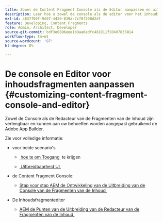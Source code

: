 ```yaml
---
title: Zowel de Content Fragment Console als de Editor aanpassen en uitbreiden
description: Leer hoe u zowel de console als de editor voor het inhoudsfragment kunt aanpassen
exl-id: a837f09f-9d07-4430-839a-7cf0f200d2df
feature: Developing, Content Fragments
role: Admin, Architect, Developer
source-git-commit: bdf3e0896eee1b3aa6edfc481011f50407835014
workflow-type: tm+mt
source-wordcount: '87'
ht-degree: 0%

---
```


# De console en Editor voor inhoudsfragmenten aanpassen {#customizing-content-fragment-console-and-editor}

Zowel de Console als de Redacteur van de Fragmenten van de Inhoud zijn verlengbaar en kunnen aan uw behoeften worden aangepast gebruikend de Adobe App Builder.

Zie voor volledige informatie:

* voor beide scenario&#39;s

   * [&#x200B; hoe te om Toegang &#x200B;](https://developer.adobe.com/uix/docs/guides/get-access/) te krijgen

   * [&#x200B; Uitbreidbaarheid UI &#x200B;](https://developer.adobe.com/uix/docs/)

* de Content Fragment Console:

   * [&#x200B; Stap voor stap AEM de Ontwikkeling van de Uitbreiding van de Console van de Fragmenten van de Inhoud &#x200B;](https://developer.adobe.com/uix/docs/services/aem-cf-console-admin/extension-development/)

* De Inhoudsfragmenteditor

   * [&#x200B; AEM de Punten van de Uitbreiding van de Redacteur van de Fragmenten van de Inhoud &#x200B;](https://developer.adobe.com/uix/docs/services/aem-cf-editor/api/)
